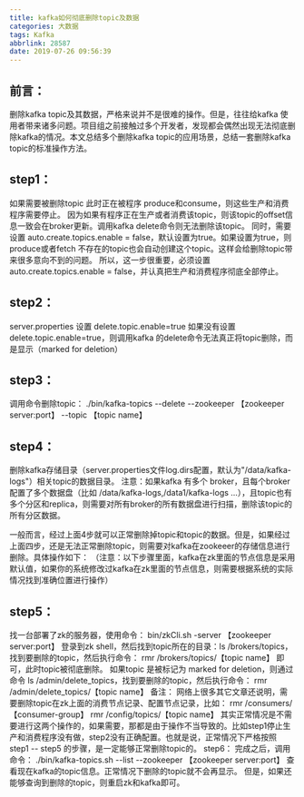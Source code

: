 ```yaml
---
title: kafka如何彻底删除topic及数据
categories: 大数据
tags: Kafka
abbrlink: 28587
date: 2019-07-26 09:56:39
---
```

## 前言：
删除kafka topic及其数据，严格来说并不是很难的操作。但是，往往给kafka 使用者带来诸多问题。项目组之前接触过多个开发者，发现都会偶然出现无法彻底删除kafka的情况。本文总结多个删除kafka topic的应用场景，总结一套删除kafka topic的标准操作方法。
## step1：
如果需要被删除topic 此时正在被程序 produce和consume，则这些生产和消费程序需要停止。
因为如果有程序正在生产或者消费该topic，则该topic的offset信息一致会在broker更新。调用kafka delete命令则无法删除该topic。
同时，需要设置 auto.create.topics.enable = false，默认设置为true。如果设置为true，则produce或者fetch 不存在的topic也会自动创建这个topic。这样会给删除topic带来很多意向不到的问题。
所以，这一步很重要，必须设置auto.create.topics.enable = false，并认真把生产和消费程序彻底全部停止。
<!-- more -->
## step2：
server.properties 设置 delete.topic.enable=true
如果没有设置 delete.topic.enable=true，则调用kafka 的delete命令无法真正将topic删除，而是显示（marked for deletion）
## step3：
调用命令删除topic：
./bin/kafka-topics --delete --zookeeper 【zookeeper server:port】 --topic 【topic name】
## step4：
删除kafka存储目录（server.properties文件log.dirs配置，默认为"/data/kafka-logs"）相关topic的数据目录。
注意：如果kafka 有多个 broker，且每个broker 配置了多个数据盘（比如 /data/kafka-logs,/data1/kafka-logs ...），且topic也有多个分区和replica，则需要对所有broker的所有数据盘进行扫描，删除该topic的所有分区数据。
 
一般而言，经过上面4步就可以正常删除掉topic和topic的数据。但是，如果经过上面四步，还是无法正常删除topic，则需要对kafka在zookeeer的存储信息进行删除。具体操作如下：
（注意：以下步骤里面，kafka在zk里面的节点信息是采用默认值，如果你的系统修改过kafka在zk里面的节点信息，则需要根据系统的实际情况找到准确位置进行操作）
## step5：
找一台部署了zk的服务器，使用命令：
bin/zkCli.sh -server 【zookeeper server:port】
登录到zk shell，然后找到topic所在的目录：ls /brokers/topics，找到要删除的topic，然后执行命令：
rmr /brokers/topics/【topic name】
即可，此时topic被彻底删除。
如果topic 是被标记为 marked for deletion，则通过命令 ls /admin/delete_topics，找到要删除的topic，然后执行命令：
rmr /admin/delete_topics/【topic name】
备注：
网络上很多其它文章还说明，需要删除topic在zk上面的消费节点记录、配置节点记录，比如：
rmr /consumers/【consumer-group】
rmr /config/topics/【topic name】
其实正常情况是不需要进行这两个操作的，如果需要，那都是由于操作不当导致的。比如step1停止生产和消费程序没有做，step2没有正确配置。也就是说，正常情况下严格按照step1 -- step5 的步骤，是一定能够正常删除topic的。
step6：
完成之后，调用命令：
./bin/kafka-topics.sh --list --zookeeper 【zookeeper server:port】
查看现在kafka的topic信息。正常情况下删除的topic就不会再显示。
但是，如果还能够查询到删除的topic，则重启zk和kafka即可。